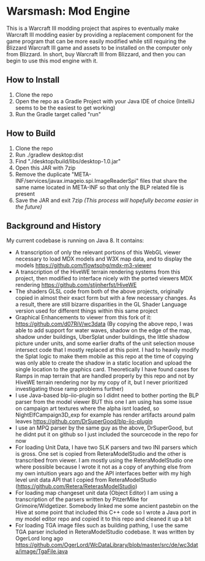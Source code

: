 # Warsmash: Mod Engine
This is a Warcraft III modding project that aspires to eventually make Warcraft III modding easier by providing a replacement component for the game program that can be more easily modified while still requiring the Blizzard Warcraft III game and assets to be installed on the computer only from Blizzard. In short, buy Warcraft III from Blizzard, and then you can begin to use this mod engine with it.

## How to Install
1. Clone the repo
2. Open the repo as a Gradle Project with your Java IDE of choice (IntelliJ seems to be the easiest to get working)
3. Run the Gradle target called "run"

## How to Build
1. Clone the repo
2. Run ./gradlew desktop:dist
3. Find "./desktop/build/libs/desktop-1.0.jar"
4. Open this JAR with 7zip
5. Remove the duplicate "META-INF/services/javax.imageio.spi.ImageReaderSpi" files that share the same name located in META-INF so that only the BLP related file is present
6. Save the JAR and exit 7zip
*(This process will hopefully become easier in the future)*

## Background and History
My current codebase is running on Java 8. It contains:
- A transcription of only the relevant portions of this WebGL viewer necessary to load MDX models and W3X map data, and to display the models https://github.com/flowtsohg/mdx-m3-viewer
- A transcription of the HiveWE terrain rendering systems from this project, then modified to interface nicely with the ported viewers MDX rendering https://github.com/stijnherfst/HiveWE
- The shaders GLSL code from both of the above projects, originally copied in almost their exact form but with a few necessary changes. As a result, there are still bizarre disparities in the GL Shader Language version used for different things within this same project
- Graphical Enhancements to viewer from this fork of it: https://github.com/d07RiV/wc3data
(By copying the above repo, I was able to add support for water waves, shadow on the edge of the map, shadow under buildings, UberSplat under buildings, the little shadow picture under units, and some earlier drafts of the unit selection mouse intersect code that I mostly replaced at this point. I had to heavily modify the Splat logic to make them mobile as this repo at the time of copying was only able to create the shadow in a static location and upload the single location to the graphics card. Theoretically I have found cases for Ramps in map terrain that are handled properly by this repo and not by HiveWE terrain rendering nor by my copy of it, but I never prioritized investigating those ramp problems further)
- I use Java-based blp-iio-plugin so I didnt need to bother porting the BLP parser from the model viewer BUT this one I am using has some issue on campaign art textures where the alpha isnt loaded, so NightElfCampaign3D_exp for example has render artifacts around palm leaves https://github.com/DrSuperGood/blp-iio-plugin
- I use an MPQ parser by the same guy as the above, DrSuperGood, but he didnt put it on github so I just included the sourcecode in the repo for now
- For loading Unit Data, I have two SLK parsers and two INI parsers which is gross. One set is copied from ReteraModelStudio and the other is transcribed from viewer. I am mostly using the ReteraModelStudio one where possible because I wrote it not as a copy of anything else from my own intuition years ago and the API interfaces better with my high level unit data API that I copied from ReteraModelStudio (https://github.com/Retera/ReterasModelStudio)
- For loading map changeset unit data (Object Editor) I am using a transcription of the parsers written by PitzerMike for Grimoire/Widgetizer. Somebody linked me some ancient pastebin on the Hive at some point that included this C++ code so I wrote a Java port in my model editor repo and copied it to this repo and cleaned it up a bit
- For loading TGA image files such as building pathing, I use the same TGA parser included in ReteraModelStudio codebase. It was written by OgerLord long ago https://github.com/OgerLord/WcDataLibrary/blob/master/src/de/wc3data/image/TgaFile.java
